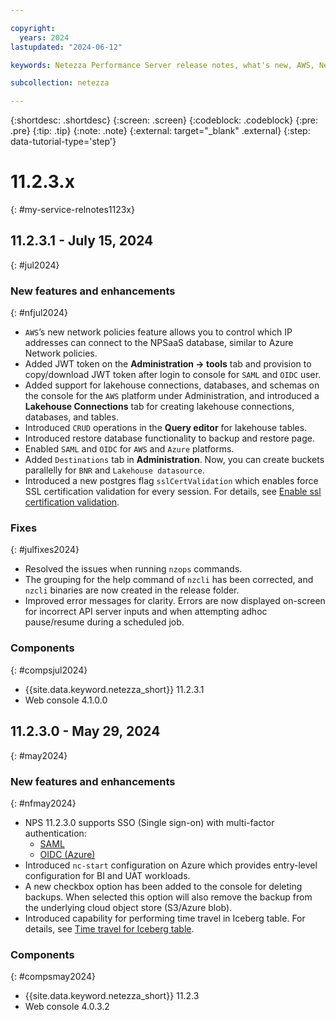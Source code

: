 ```yaml
---

copyright:
  years: 2024
lastupdated: "2024-06-12"

keywords: Netezza Performance Server release notes, what's new, AWS, Netezza on AWS

subcollection: netezza

---
```


{:shortdesc: .shortdesc}
{:screen: .screen}
{:codeblock: .codeblock}
{:pre: .pre}
{:tip: .tip}
{:note: .note}
{:external: target="_blank" .external}
{:step: data-tutorial-type='step'}

# 11.2.3.x
{: #my-service-relnotes1123x}

## 11.2.3.1 - July 15, 2024
{: #jul2024}

### New features and enhancements
{: #nfjul2024}


- `AWS`’s new network policies feature allows you to control which IP addresses can connect to the NPSaaS database, similar to Azure Network policies.
- Added JWT token on the **Administration -> tools** tab and provision to copy/download JWT token after login to console for `SAML` and `OIDC` user.
- Added support for lakehouse connections, databases, and schemas on the console for the `AWS` platform under Administration, and introduced a **Lakehouse Connections** tab for creating lakehouse connections, databases, and tables.
- Introduced `CRUD` operations in the **Query editor** for lakehouse tables.
- Introduced restore database functionality to backup and restore page.
- Enabled `SAML` and `OIDC` for `AWS` and `Azure` platforms.
- Added `Destinations` tab in **Administration**. Now, you can create buckets parallelly for `BNR` and `Lakehouse datasource`.
- Introduced a new postgres flag `sslCertValidation` which enables force SSL certification validation for every session. For details, see [Enable ssl certification validation](https://ibmdocs-test.dcs.ibm.com/docs/en/SSTNZ3_current?topic=configuration-enabling-ssl-certification-validation).

### Fixes
{: #julfixes2024}

- Resolved the issues when running `nzops` commands.
- The grouping for the help command of `nzcli` has been corrected, and `nzcli` binaries are now created in the release folder.
- Improved error messages for clarity. Errors are now displayed on-screen for incorrect API server inputs and when attempting adhoc pause/resume during a scheduled job.

### Components
{: #compsjul2024}

- {{site.data.keyword.netezza_short}} 11.2.3.1
- Web console 4.1.0.0


## 11.2.3.0 - May 29, 2024
{: #may2024}

### New features and enhancements
{: #nfmay2024}

- NPS 11.2.3.0 supports SSO (Single sign-on) with multi-factor authentication:
    - [SAML](/docs/netezza?topic=netezza-samloverview)
    - [OIDC (Azure)](/docs/netezza?topic=netezza-oidcoverview)
- Introduced `nc-start` configuration on Azure which provides entry-level configuration for BI and UAT workloads.
- A new checkbox option has been added to the console for deleting backups. When selected this option will also remove the backup from the underlying cloud object store (S3/Azure blob).
- Introduced capability for performing time travel in Iceberg table. For details, see [Time travel for Iceberg table](/docs/netezza?topic=netezza-timetravel_watsonxdata).

### Components
{: #compsmay2024}

- {{site.data.keyword.netezza_short}} 11.2.3
- Web console 4.0.3.2
